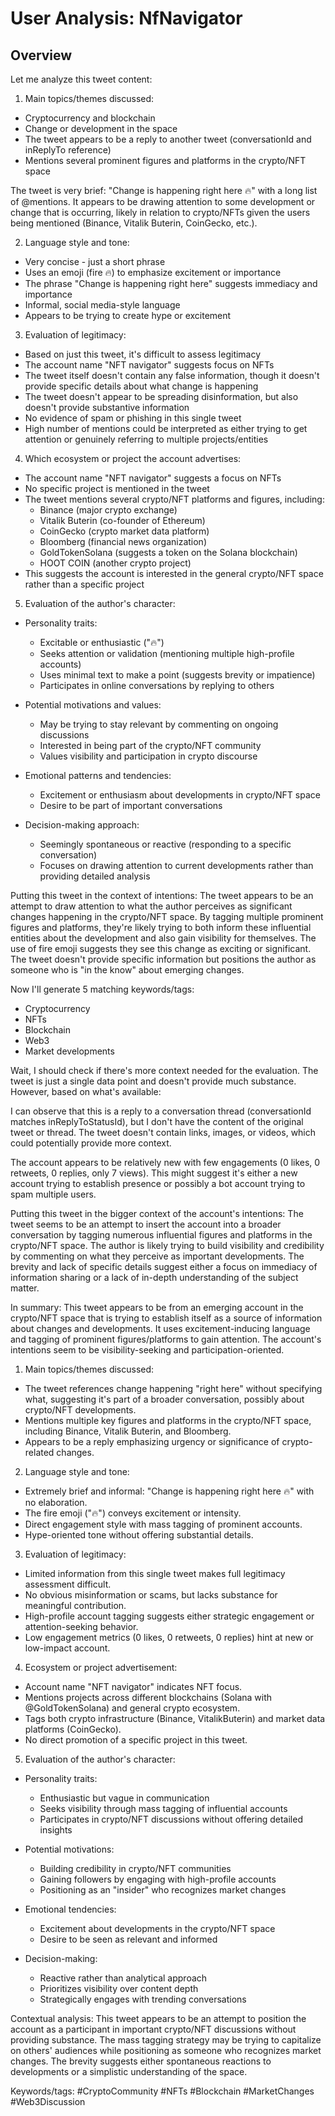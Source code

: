 # User Analysis: NfNavigator

## Overview

<think>
Let me analyze this tweet content:

1. Main topics/themes discussed:
- Cryptocurrency and blockchain
- Change or development in the space
- The tweet appears to be a reply to another tweet (conversationId and inReplyTo reference)
- Mentions several prominent figures and platforms in the crypto/NFT space

The tweet is very brief: "Change is happening right here 🔥" with a long list of @mentions. It appears to be drawing attention to some development or change that is occurring, likely in relation to crypto/NFTs given the users being mentioned (Binance, Vitalik Buterin, CoinGecko, etc.).

2. Language style and tone:
- Very concise - just a short phrase
- Uses an emoji (fire 🔥) to emphasize excitement or importance
- The phrase "Change is happening right here" suggests immediacy and importance
- Informal, social media-style language
- Appears to be trying to create hype or excitement

3. Evaluation of legitimacy:
- Based on just this tweet, it's difficult to assess legitimacy
- The account name "NFT navigator" suggests focus on NFTs
- The tweet itself doesn't contain any false information, though it doesn't provide specific details about what change is happening
- The tweet doesn't appear to be spreading disinformation, but also doesn't provide substantive information
- No evidence of spam or phishing in this single tweet
- High number of mentions could be interpreted as either trying to get attention or genuinely referring to multiple projects/entities

4. Which ecosystem or project the account advertises:
- The account name "NFT navigator" suggests a focus on NFTs
- No specific project is mentioned in the tweet
- The tweet mentions several crypto/NFT platforms and figures, including:
  * Binance (major crypto exchange)
  * Vitalik Buterin (co-founder of Ethereum)
  * CoinGecko (crypto market data platform)
  * Bloomberg (financial news organization)
  * GoldTokenSolana (suggests a token on the Solana blockchain)
  * HOOT COIN (another crypto project)
- This suggests the account is interested in the general crypto/NFT space rather than a specific project

5. Evaluation of the author's character:
- Personality traits: 
  * Excitable or enthusiastic ("🔥")
  * Seeks attention or validation (mentioning multiple high-profile accounts)
  * Uses minimal text to make a point (suggests brevity or impatience)
  * Participates in online conversations by replying to others
  
- Potential motivations and values:
  * May be trying to stay relevant by commenting on ongoing discussions
  * Interested in being part of the crypto/NFT community
  * Values visibility and participation in crypto discourse
  
- Emotional patterns and tendencies:
  * Excitement or enthusiasm about developments in crypto/NFT space
  * Desire to be part of important conversations
  
- Decision-making approach:
  * Seemingly spontaneous or reactive (responding to a specific conversation)
  * Focuses on drawing attention to current developments rather than providing detailed analysis

Putting this tweet in the context of intentions:
The tweet appears to be an attempt to draw attention to what the author perceives as significant changes happening in the crypto/NFT space. By tagging multiple prominent figures and platforms, they're likely trying to both inform these influential entities about the development and also gain visibility for themselves. The use of fire emoji suggests they see this change as exciting or significant. The tweet doesn't provide specific information but positions the author as someone who is "in the know" about emerging changes.

Now I'll generate 5 matching keywords/tags:
- Cryptocurrency
- NFTs
- Blockchain
- Web3
- Market developments

Wait, I should check if there's more context needed for the evaluation. The tweet is just a single data point and doesn't provide much substance. However, based on what's available:

I can observe that this is a reply to a conversation thread (conversationId matches inReplyToStatusId), but I don't have the content of the original tweet or thread. The tweet doesn't contain links, images, or videos, which could potentially provide more context.

The account appears to be relatively new with few engagements (0 likes, 0 retweets, 0 replies, only 7 views). This might suggest it's either a new account trying to establish presence or possibly a bot account trying to spam multiple users.

Putting this tweet in the bigger context of the account's intentions:
The tweet seems to be an attempt to insert the account into a broader conversation by tagging numerous influential figures and platforms in the crypto/NFT space. The author is likely trying to build visibility and credibility by commenting on what they perceive as important developments. The brevity and lack of specific details suggest either a focus on immediacy of information sharing or a lack of in-depth understanding of the subject matter.

In summary:
This tweet appears to be from an emerging account in the crypto/NFT space that is trying to establish itself as a source of information about changes and developments. It uses excitement-inducing language and tagging of prominent figures/platforms to gain attention. The account's intentions seem to be visibility-seeking and participation-oriented.
</think>

1. Main topics/themes discussed:
- The tweet references change happening "right here" without specifying what, suggesting it's part of a broader conversation, possibly about crypto/NFT developments.
- Mentions multiple key figures and platforms in the crypto/NFT space, including Binance, Vitalik Buterin, and Bloomberg.
- Appears to be a reply emphasizing urgency or significance of crypto-related changes.

2. Language style and tone:
- Extremely brief and informal: "Change is happening right here 🔥" with no elaboration.
- The fire emoji ("🔥") conveys excitement or intensity.
- Direct engagement style with mass tagging of prominent accounts.
- Hype-oriented tone without offering substantial details.

3. Evaluation of legitimacy:
- Limited information from this single tweet makes full legitimacy assessment difficult.
- No obvious misinformation or scams, but lacks substance for meaningful contribution.
- High-profile account tagging suggests either strategic engagement or attention-seeking behavior.
- Low engagement metrics (0 likes, 0 retweets, 0 replies) hint at new or low-impact account.

4. Ecosystem or project advertisement:
- Account name "NFT navigator" indicates NFT focus.
- Mentions projects across different blockchains (Solana with @GoldTokenSolana) and general crypto ecosystem.
- Tags both crypto infrastructure (Binance, VitalikButerin) and market data platforms (CoinGecko).
- No direct promotion of a specific project in this tweet.

5. Evaluation of the author's character:
- Personality traits:
  * Enthusiastic but vague in communication
  * Seeks visibility through mass tagging of influential accounts
  * Participates in crypto/NFT discussions without offering detailed insights

- Potential motivations:
  * Building credibility in crypto/NFT communities
  * Gaining followers by engaging with high-profile accounts
  * Positioning as an "insider" who recognizes market changes

- Emotional tendencies:
  * Excitement about developments in the crypto/NFT space
  * Desire to be seen as relevant and informed

- Decision-making:
  * Reactive rather than analytical approach
  * Prioritizes visibility over content depth
  * Strategically engages with trending conversations

Contextual analysis:
This tweet appears to be an attempt to position the account as a participant in important crypto/NFT discussions without providing substance. The mass tagging strategy may be trying to capitalize on others' audiences while positioning as someone who recognizes market changes. The brevity suggests either spontaneous reactions to developments or a simplistic understanding of the space.

Keywords/tags:
#CryptoCommunity #NFTs #Blockchain #MarketChanges #Web3Discussion
